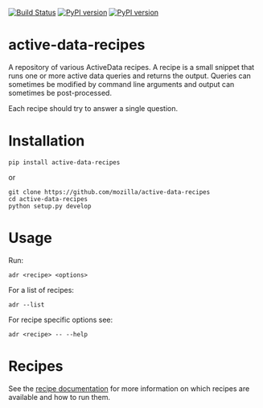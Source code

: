 [![Build Status](https://travis-ci.org/mozilla/active-data-recipes.svg?branch=master)](https://travis-ci.org/mozilla/active-data-recipes)
[![PyPI version](https://badge.fury.io/py/active-data-recipes.svg)](https://badge.fury.io/py/active-data-recipes)
[![PyPI version](https://readthedocs.org/projects/active-data-recipes/badge/?version=latest)](https://active-data-recipes.readthedocs.io)

# active-data-recipes

A repository of various ActiveData recipes. A recipe is a small snippet that runs one or more active
data queries and returns the output. Queries can sometimes be modified by command line arguments and
output can sometimes be post-processed.

Each recipe should try to answer a single question.

# Installation

    pip install active-data-recipes

or

    git clone https://github.com/mozilla/active-data-recipes
    cd active-data-recipes
    python setup.py develop

# Usage

Run:

    adr <recipe> <options>

For a list of recipes:

    adr --list

For recipe specific options see:

    adr <recipe> -- --help

# Recipes

See the [recipe documentation][1] for more information on which recipes are available and how to run
them.


[0]: https://github.com/klahnakoski/ActiveData/blob/dev/docs/jx_time.md
[1]: https://active-data-recipes.readthedocs.io/en/latest/recipes.html
